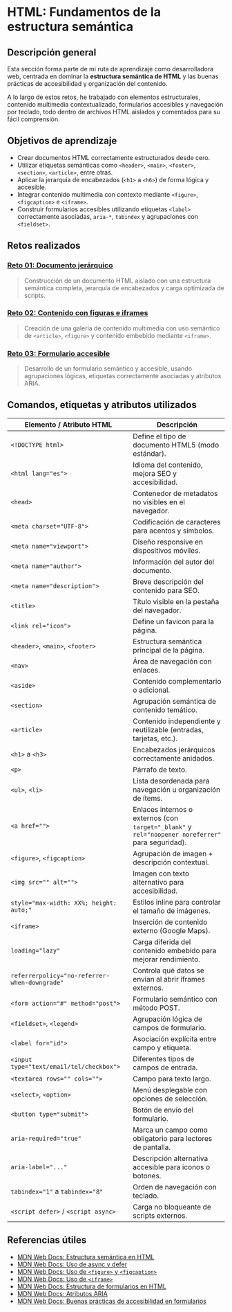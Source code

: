 # HTML: Fundamentos de la estructura semántica

## Descripción general

Esta sección forma parte de mi ruta de aprendizaje como desarrolladora web, centrada en dominar la **estructura semántica de HTML** y las buenas prácticas de accesibilidad y organización del contenido.

A lo largo de estos retos, he trabajado con elementos estructurales, contenido multimedia contextualizado, formularios accesibles y navegación por teclado, todo dentro de archivos HTML aislados y comentados para su fácil comprensión.


## Objetivos de aprendizaje

- Crear documentos HTML correctamente estructurados desde cero.
- Utilizar etiquetas semánticas como `<header>`, `<main>`, `<footer>`, `<section>`, `<article>`, entre otras.
- Aplicar la jerarquía de encabezados (`<h1>` a `<h6>`) de forma lógica y accesible.
- Integrar contenido multimedia con contexto mediante `<figure>`, `<figcaption>` e `<iframe>`.
- Construir formularios accesibles utilizando etiquetas `<label>` correctamente asociadas, `aria-*`, `tabindex` y agrupaciones con `<fieldset>`.

## Retos realizados

### [Reto 01: Documento jerárquico](reto-01-documento-jerarquico/README.md)

> Construcción de un documento HTML aislado con una estructura semántica completa, jerarquía de encabezados y carga optimizada de scripts.

### [Reto 02: Contenido con figuras e iframes](reto-02-contenido-figuras/README.md)

> Creación de una galería de contenido multimedia con uso semántico de `<article>`, `<figure>` y contenido embebido mediante `<iframe>`.

### [Reto 03: Formulario accesible](reto-03-formulario-accesible/README.md)

> Desarrollo de un formulario semántico y accesible, usando agrupaciones lógicas, etiquetas correctamente asociadas y atributos ARIA.

## Comandos, etiquetas y atributos utilizados

| Elemento / Atributo HTML | Descripción |
|--------------------------|-------------|
| `<!DOCTYPE html>` | Define el tipo de documento HTML5 (modo estándar). |
| `<html lang="es">` | Idioma del contenido, mejora SEO y accesibilidad. |
| `<head>` | Contenedor de metadatos no visibles en el navegador. |
| `<meta charset="UTF-8">` | Codificación de caracteres para acentos y símbolos. |
| `<meta name="viewport">` | Diseño responsive en dispositivos móviles. |
| `<meta name="author">` | Información del autor del documento. |
| `<meta name="description">` | Breve descripción del contenido para SEO. |
| `<title>` | Título visible en la pestaña del navegador. |
| `<link rel="icon">` | Define un favicon para la página. |
| `<header>`, `<main>`, `<footer>` | Estructura semántica principal de la página. |
| `<nav>` | Área de navegación con enlaces. |
| `<aside>` | Contenido complementario o adicional. |
| `<section>` | Agrupación semántica de contenido temático. |
| `<article>` | Contenido independiente y reutilizable (entradas, tarjetas, etc.). |
| `<h1>` a `<h3>` | Encabezados jerárquicos correctamente anidados. |
| `<p>` | Párrafo de texto. |
| `<ul>`, `<li>` | Lista desordenada para navegación u organización de ítems. |
| `<a href="">` | Enlaces internos o externos (con `target="_blank"` y `rel="noopener noreferrer"` para seguridad). |
| `<figure>`, `<figcaption>` | Agrupación de imagen + descripción contextual. |
| `<img src="" alt="">` | Imagen con texto alternativo para accesibilidad. |
| `style="max-width: XX%; height: auto;"` | Estilos inline para controlar el tamaño de imágenes. |
| `<iframe>` | Inserción de contenido externo (Google Maps). |
| `loading="lazy"` | Carga diferida del contenido embebido para mejorar rendimiento. |
| `referrerpolicy="no-referrer-when-downgrade"` | Controla qué datos se envían al abrir iframes externos. |
| `<form action="#" method="post">` | Formulario semántico con método POST. |
| `<fieldset>`, `<legend>` | Agrupación lógica de campos de formulario. |
| `<label for="id">` | Asociación explícita entre campo y etiqueta. |
| `<input type="text/email/tel/checkbox">` | Diferentes tipos de campos de entrada. |
| `<textarea rows="" cols="">` | Campo para texto largo. |
| `<select>`, `<option>` | Menú desplegable con opciones de selección. |
| `<button type="submit">` | Botón de envío del formulario. |
| `aria-required="true"` | Marca un campo como obligatorio para lectores de pantalla. |
| `aria-label="..."` | Descripción alternativa accesible para iconos o botones. |
| `tabindex="1"` a `tabindex="8"` | Orden de navegación con teclado. |
| `<script defer>` / `<script async>` | Carga no bloqueante de scripts externos. |

## Referencias útiles

- [MDN Web Docs: Estructura semántica en HTML](https://developer.mozilla.org/es/docs/Web/HTML/Element)
- [MDN Web Docs: Uso de async y defer](https://developer.mozilla.org/es/docs/Web/HTML/Element/script#attr-async)
- [MDN Web Docs: Uso de `<figure>` y `<figcaption>`](https://developer.mozilla.org/es/docs/Web/HTML/Element/figure)
- [MDN Web Docs: Uso de `<iframe>`](https://developer.mozilla.org/es/docs/Web/HTML/Element/iframe)
- [MDN Web Docs: Estructura de formularios en HTML](https://developer.mozilla.org/es/docs/Learn/Forms)
- [MDN Web Docs: Atributos ARIA](https://developer.mozilla.org/es/docs/Web/Accessibility/ARIA)
- [MDN Web Docs: Buenas prácticas de accesibilidad en formularios](https://developer.mozilla.org/es/docs/Web/Accessibility/ARIA/forms)

